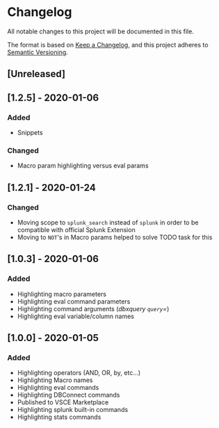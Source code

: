 # Changelog

All notable changes to this project will be documented in this file.

The format is based on [Keep a Changelog](https://keepachangelog.com/en/1.0.0/),
and this project adheres to [Semantic Versioning](https://semver.org/spec/v2.0.0.html).

## [Unreleased]

## [1.2.5] - 2020-01-06

### Added

- Snippets

### Changed

- Macro param highlighting versus eval params

## [1.2.1] - 2020-01-24

### Changed

- Moving scope to `splunk_search` instead of `splunk` in order to be compatible with official Splunk Extension
- Moving to `NOT`'s in Macro params helped to solve TODO task for this

## [1.0.3] - 2020-01-06

### Added

- Highlighting macro parameters
- Highlighting eval command parameters
- Highlighting command arguments (_dbxquery `query`=_)
- Highlighting eval variable/column names

## [1.0.0] - 2020-01-05

### Added

- Highlighting operators (AND, OR, by, etc...)
- Highlighting Macro names
- Highlighting eval commands
- Highlighting DBConnect commands
- Published to VSCE Marketplace
- Highlighting splunk built-in commands
- Highlighting stats commands
